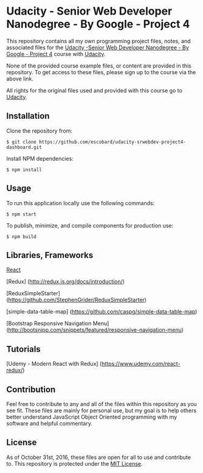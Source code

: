 # Udacity - Senior Web Developer Nanodegree - By Google - Project 4
This repository contains all my own programming project files, notes, and associated files for the [Udacity -Senior Web Developer Nanodegree - By Google - Project 4](https://www.udacity.com/course/senior-web-developer-nanodegree-by-google--nd802) course with [Udacity](https://www.udacity.com/). 

None of the provided course example files, or content are provided in this repository. To get access to these files, please sign up to the course via the above link.

All rights for the original files used and provided with this course go to 
[Udacity](https://www.udacity.com/).  
## Installation

Clone the repository from: 
```
$ git clone https://github.com/escobard/udacity-srwebdev-project4-dashboard.git
```

Install NPM dependencies:
```
$ npm install
```

## Usage

To run this application locally use the following commands:

```
$ npm start
```

To publish, minimize, and compile components for production use:

```
$ npm build
```

## Libraries, Frameworks

[React](https://facebook.github.io/react/)

[Redux] (http://redux.js.org/docs/introduction/)

[ReduxSimpleStarter] (https://github.com/StephenGrider/ReduxSimpleStarter)

[simple-data-table-map] (https://github.com/caspg/simple-data-table-map)

[Bootstrap Responsive Navigation Menu] (http://bootsnipp.com/snippets/featured/responsive-navigation-menu)

##  Tutorials

[Udemy - Modern React with Redux] (https://www.udemy.com/react-redux/)

## Contribution
Feel free to contribute to any and all of the files within this repository as you see fit. These files are mainly for personal use, but my goal is to help others better understand JavaScript Object Oriented programming with my software and helpful commentary.

## License
As of October 31st, 2016, these files are open for all to use and contribute to. This repository is protected under the [MIT License](http://choosealicense.com/licenses/mit/).